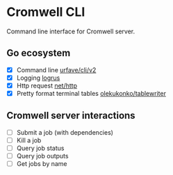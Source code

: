 # Cromwell CLI

Command line interface for Cromwell server.

## Go ecosystem

- [x] Command line [urfave/cli/v2](https://github.com/urfave/cli)
- [x] Logging  [logrus](https://github.com/sirupsen/logrus)
- [x] Http request  [net/http](https://golang.org/pkg/net/http/)
- [x] Pretty format terminal tables [olekukonko/tablewriter](https://github.com/olekukonko/tablewriter)

## Cromwell server interactions

- [ ] Submit a job (with dependencies)
- [ ] Kill a job
- [ ] Query job status
- [ ] Query job outputs
- [ ] Get jobs by name
